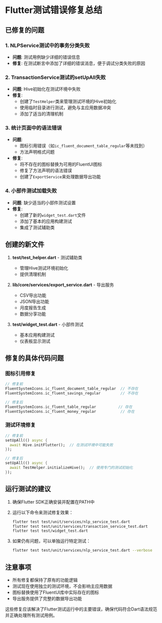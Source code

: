 # Flutter测试错误修复总结

## 已修复的问题

### 1. NLPService测试中的事务分类失败
- **问题**: 测试用例缺少详细的错误信息
- **修复**: 在测试断言中添加了详细的错误消息，便于调试分类失败的原因

### 2. TransactionService测试的setUpAll失败
- **问题**: Hive初始化在测试环境中失败
- **修复**: 
  - 创建了`TestHelper`类来管理测试环境的Hive初始化
  - 使用临时目录进行测试，避免与主应用数据冲突
  - 添加了适当的清理机制

### 3. 统计页面中的语法错误
- **问题**: 
  - 图标引用错误（如`ic_fluent_document_table_regular`等未找到）
  - 方法声明格式问题
- **修复**:
  - 将不存在的图标替换为可用的FluentUI图标
  - 修复了方法声明的语法错误
  - 创建了`ExportService`来处理数据导出功能

### 4. 小部件测试加载失败
- **问题**: 缺少适当的小部件测试设置
- **修复**: 
  - 创建了新的`widget_test.dart`文件
  - 添加了基本的应用构建测试
  - 集成了测试辅助类

## 创建的新文件

1. **test/test_helper.dart** - 测试辅助类
   - 管理Hive测试环境初始化
   - 提供清理机制

2. **lib/core/services/export_service.dart** - 导出服务
   - CSV导出功能
   - JSON导出功能
   - 月度报告生成
   - 数据分享功能

3. **test/widget_test.dart** - 小部件测试
   - 基本应用构建测试
   - 仪表板显示测试

## 修复的具体代码问题

### 图标引用修复
```dart
// 修复前
FluentSystemIcons.ic_fluent_document_table_regular  // 不存在
FluentSystemIcons.ic_fluent_savings_regular         // 不存在

// 修复后  
FluentSystemIcons.ic_fluent_table_regular          // 存在
FluentSystemIcons.ic_fluent_money_regular           // 存在
```

### 测试环境修复
```dart
// 修复前
setUpAll(() async {
  await Hive.initFlutter();  // 在测试环境中可能失败
});

// 修复后
setUpAll(() async {
  await TestHelper.initializeHive();  // 使用专门的测试初始化
});
```

## 运行测试的建议

1. 确保Flutter SDK正确安装并配置在PATH中
2. 运行以下命令来测试修复效果：
   ```bash
   flutter test test/unit/services/nlp_service_test.dart
   flutter test test/unit/services/transaction_service_test.dart
   flutter test test/widget_test.dart
   ```

3. 如果仍有问题，可以单独运行特定测试：
   ```bash
   flutter test test/unit/services/nlp_service_test.dart --verbose
   ```

## 注意事项

- 所有修复都保持了原有的功能逻辑
- 测试现在使用独立的测试环境，不会影响主应用数据
- 图标替换使用了FluentUI库中实际存在的图标
- 导出服务提供了完整的数据导出功能

这些修复应该解决了Flutter测试运行中的主要错误，确保代码符合Dart语法规范并正确处理所有测试用例。